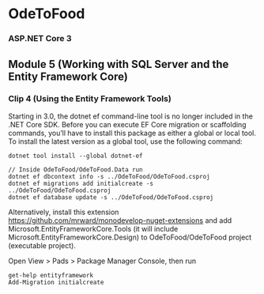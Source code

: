 # OdeToFood


### ASP.NET Core 3

## Module 5 (Working with SQL Server and the Entity Framework Core)

### Clip 4 (Using the Entity Framework Tools)

Starting in 3.0, the dotnet ef command-line tool is no longer included in the .NET Core SDK. Before you can execute EF Core migration or scaffolding commands, you’ll have to install this package as either a global or local tool. To install the latest version as a global tool, use the following command:

```
dotnet tool install --global dotnet-ef

// Inside OdeToFood/OdeToFood.Data run
dotnet ef dbcontext info -s ../OdeToFood/OdeToFood.csproj
dotnet ef migrations add initialcreate -s ../OdeToFood/OdeToFood.csproj
dotnet ef database update -s ../OdeToFood/OdeToFood.csproj
```

Alternatively, install this extension https://github.com/mrward/monodevelop-nuget-extensions
and add Microsoft.EntityFrameworkCore.Tools (it will include Microsoft.EntityFrameworkCore.Design) to OdeToFood/OdeToFood project (executable project).

Open View > Pads > Package Manager Console, then run
```
get-help entityframework
Add-Migration initialcreate
```
